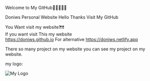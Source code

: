 Welcome to My GitHub👋👋👋👋👋                                           
                                                                           
Doniws Personal Website Hello Thanks Visit My GitHub                       
                                                                           
You Want visit my website❓❗❗                                                                                                       
If you want visit This my website                                                                                
https://doniws.github.io For alternative https://doniws.netlify.app        
                                                                           
There so many project on my website you can see my project on my website.  

my logo:

![My Logo](https://doniws.github.io/images/logoutama.webp)

